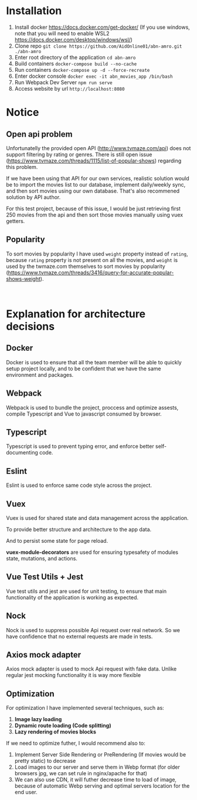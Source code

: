 # Installation
1. Install docker https://docs.docker.com/get-docker/ (If you use windows, note that you will need to enable WSL2 https://docs.docker.com/desktop/windows/wsl/)
2. Clone repo `git clone https://github.com/AidOnline01/abn-amro.git ./abn-amro`
3. Enter root directory of the application `cd abn-amro`
4. Build containers `docker-compose build --no-cache`
5. Run containers `docker-compose up -d --force-recreate`
6. Enter docker console `docker exec -it abn_movies_app /bin/bash`
7. Run Webpack Dev Server `npm run serve`
8. Access website by url `http://localhost:8080` 

# Notice

## Open api problem
Unfortunatelly the provided open API (http://www.tvmaze.com/api) does not support filtering by rating or genres. There is still open issue (https://www.tvmaze.com/threads/1115/list-of-popular-shows) regarding this problem.

If we have been using that API for our own services, realistic solution would be to import the movies list to our database, implement daily/weekly sync, and then sort movies using our own database. That's also recommened solution by API author.

For this test project, because of this issue, I would be just retrieving first 250 movies from the api and then sort those movies manually using vuex getters.

## Popularity
To sort movies by popularity I have used `weight` property instead of `rating`, because `rating` property is not present on all the movies, and `weight` is used by the twmaze.com themselves to sort movies by popularity (https://www.tvmaze.com/threads/3416/query-for-accurate-popular-shows-weight). 

<br>


# Explanation for architecture decisions

## Docker
Docker is used to ensure that all the team member will be able to quickly setup project locally, and to be confident that we have the same environment and packages.

## Webpack
Webpack is used to bundle the project, proccess and optimize assests, compile Typescript and Vue to javascript consumed by browser.

## Typescript
Typescript is used to prevent typing error, and enforce better self-documenting code.

## Eslint
Eslint is used to enforce same code style across the project.

## Vuex
Vuex is used for shared state and data management across the application. 

To provide better structure and architecture to the app data. 

And to persist some state for page reload. 

**vuex-module-decorators** are used for ensuring typesafety of modules state, mutations, and actions. 

## Vue Test Utils + Jest
Vue test utils and jest are used for unit testing, to ensure that main functionality of the application is working as expected.

## Nock
Nock is used to suppress possible Api request over real network. So we have confidence that no external requests are made in tests.

## Axios mock adapter
Axios mock adapter is used to mock Api request with fake data. Unlike regular jest mocking functionality it is way more flexible

## Optimization
For optimization I have implemented several techniques, such as: 
1. **Image lazy loading**
1. **Dynamic route loading (Code splitting)**
1. **Lazy rendering of movies blocks**

If we need to optimize futher, I would recommend also to:
1. Implement Server Side Rendering or PreRendering (If movies would be pretty static) to decrease
1. Load images to our server and serve them in Webp format (for older browsers jpg, we can set rule in nginx/apache for that)
1. We can also use CDN, it will futher decrease time to load of image, because of automatic Webp serving and optimal servers location for the end user.
